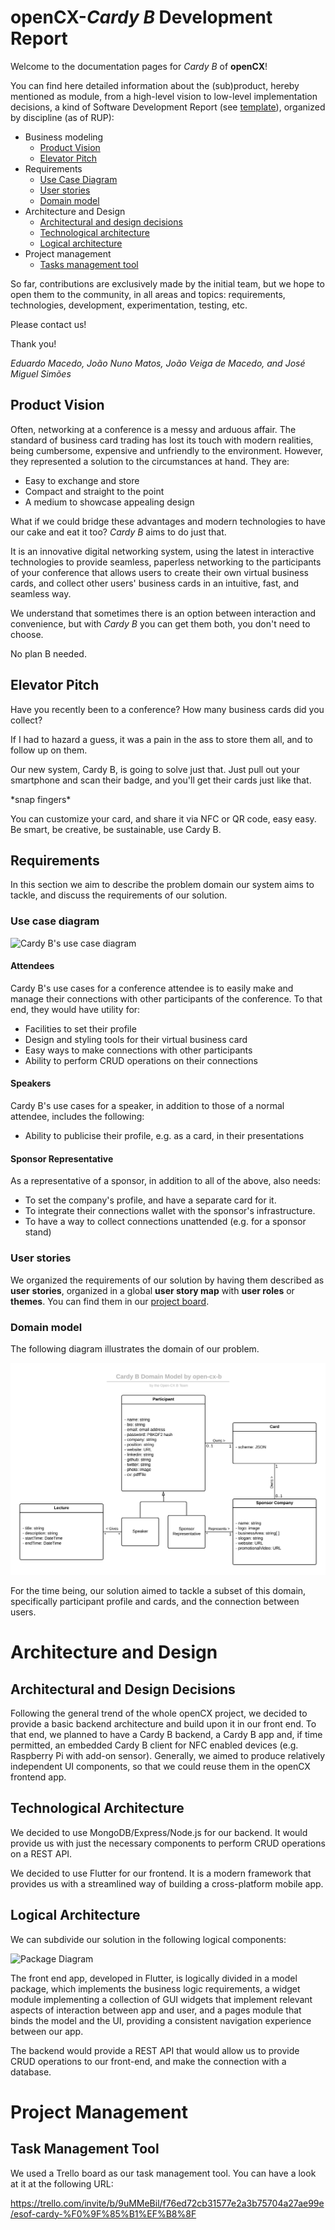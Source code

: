 # openCX-*Cardy B* Development Report

Welcome to the documentation pages for *Cardy B* of **openCX**!

You can find here detailed information about the (sub)product, hereby mentioned
as module, from a high-level vision to low-level implementation decisions, a
kind of Software Development Report (see
[template](https://github.com/softeng-feup/open-cx/blob/master/docs/templates/Development-Report.md)),
organized by discipline (as of RUP):

* Business modeling
  * [Product Vision](#product-vision)
  * [Elevator Pitch](#elevator-pitch)
* Requirements
  * [Use Case Diagram](#use-case-diagram)
  * [User stories](#user-stories)
  * [Domain model](#domain-model)
* Architecture and Design
  * [Architectural and design decisions](#architectural-and-design-decisions)
  * [Technological architecture](#technological-architecture)
  * [Logical architecture](#logical-architecture)
* Project management
  * [Tasks management tool](#task-management-tool)

So far, contributions are exclusively made by the initial team, but we hope to
open them to the community, in all areas and topics: requirements, technologies,
development, experimentation, testing, etc.

Please contact us!

Thank you!

*Eduardo Macedo, João Nuno Matos, João Veiga de Macedo, and José Miguel Simões*

## Product Vision
Often, networking at a conference is a messy and arduous affair. The standard of
business card trading has lost its touch with modern realities, being
cumbersome, expensive and unfriendly to the environment. However, they
represented a solution to the circumstances at hand. They are:

 * Easy to exchange and store
 * Compact and straight to the point
 * A medium to showcase appealing design

What if we could bridge these advantages and modern technologies to have our
cake and eat it too? *Cardy B* aims to do just that.

It is an innovative digital networking system, using the latest in interactive
technologies to provide seamless, paperless networking to the participants of
your conference that allows users to create their own virtual business cards,
and collect other users' business cards in an intuitive, fast, and seamless way.

We understand that sometimes there is an option between interaction and
convenience, but with *Cardy B* you can get them both, you don't need to choose.

No plan B needed.

## Elevator Pitch
Have you recently been to a conference? How many business cards did you collect?

If I had to hazard a guess, it was a pain in the ass to  store them all, and to
follow up on them.

Our new system, Cardy B, is going to solve just that. Just pull out your
smartphone and scan their badge, and you'll get their cards just like that.

\*snap fingers\*

You can customize your card, and share it via NFC or QR code, easy easy. Be
smart, be creative, be sustainable, use Cardy B.

## Requirements

In this section we aim to describe the problem domain our system aims to tackle,
and discuss the requirements of our solution.

### Use case diagram

![Cardy B's use case diagram](use-case-diagram.png)

#### Attendees
Cardy B's use cases for a conference attendee is to easily make and manage their
connections with other participants of the conference. To that end, they would
have utility for:
  * Facilities to set their profile
  * Design and styling tools for their virtual business card
  * Easy ways to make connections with other participants
  * Ability to perform CRUD operations on their connections

#### Speakers
Cardy B's use cases for a speaker, in addition to those of a normal attendee,
includes the following:
  * Ability to publicise their profile, e.g. as a card, in their presentations

#### Sponsor Representative
As a representative of a sponsor, in addition to all of the above, also needs:
* To set the company's profile, and have a separate card for it.
* To integrate their connections wallet with the sponsor's infrastructure.
* To have a way to collect connections unattended (e.g. for a sponsor stand)

### User stories

We organized the requirements of our solution by having them described as
**user** **stories**, organized in a global **user story map** with **user
roles** or **themes**. You can find them in our [project
board](#task-management-tool).

### Domain model
The following diagram illustrates the domain of our problem.

![Cardy B's domain model diagram](domain-model.png)

For the time being, our solution aimed to tackle a subset of this domain,
specifically participant profile and cards, and the connection between users.

# Architecture and Design
## Architectural and Design Decisions
Following the general trend of the whole openCX project, we decided to provide a
basic backend architecture and build upon it in our front end. To that end, we
planned to have a Cardy B backend, a Cardy B app and, if time permitted, an
embedded Cardy B client for NFC enabled devices (e.g. Raspberry Pi with add-on
sensor). Generally, we aimed to produce relatively independent UI components, so
that we could reuse them in the openCX frontend app.

## Technological Architecture
We decided to use MongoDB/Express/Node.js for our backend. It would provide us
with just the necessary components to perform CRUD operations on a REST API.

We decided to use Flutter for our frontend. It is a modern framework that
provides us with a streamlined way of building a cross-platform mobile app.

## Logical Architecture
We can subdivide our solution in the following logical components:

![Package Diagram](package-diagram.png)

The front end app, developed in Flutter, is logically divided in a model
package, which implements the business logic requirements, a widget module
implementing a collection of GUI widgets that implement relevant aspects of
interaction between app and user, and a pages module that binds the model and
the UI, providing a consistent navigation experience between our app.

The backend would provide a REST API that would allow us to provide CRUD
operations to our front-end, and make the connection with a database.

# Project Management
## Task Management Tool

We used a Trello board as our task management tool. You can have a look at it at
the following URL:

https://trello.com/invite/b/9uMMeBil/f76ed72cb31577e2a3b75704a27ae99e/esof-cardy-%F0%9F%85%B1%EF%B8%8F
